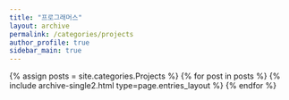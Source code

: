 ```yaml
---
title: "프로그래머스"
layout: archive
permalink: /categories/projects
author_profile: true
sidebar_main: true
---
```


{% assign posts = site.categories.Projects %}
{% for post in posts %} {% include archive-single2.html type=page.entries_layout %} {% endfor %}